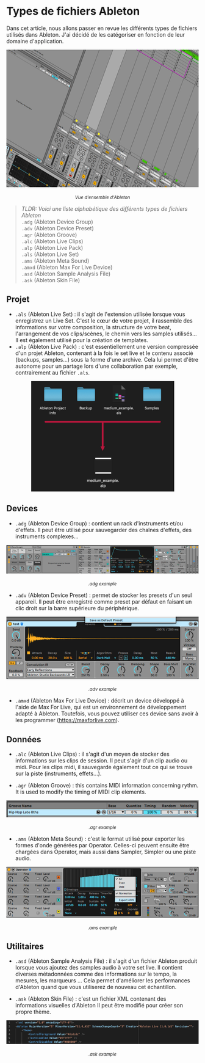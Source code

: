 # Types de fichiers Ableton

Dans cet article, nous allons passer en revue les différents types de fichiers utilisés dans Ableton. J'ai décidé de les catégoriser en fonction de leur domaine d'application.

<div align="center"><img src="assets/0_preview.png" alt="Ableton overview" width="640" height=360><p><small><i>Vue d'ensemble d'Ableton</i></small></p></div>

> *TLDR: Voici une liste alphabétique des différents types de fichiers Ableton*  
`.adg` (Ableton Device Group)  
`.adv` (Ableton Device Preset)  
`.agr` (Ableton Groove)  
`.alc` (Ableton Live Clips)  
`.alp` (Ableton Live Pack)  
`.als` (Ableton Live Set)  
`.ams` (Ableton Meta Sound)  
`.amxd` (Ableton Max For Live Device)  
`.asd` (Ableton Sample Analysis File)  
`.ask` (Ableton Skin File)  

## Projet

- `.als` (Ableton Live Set) : il s'agit de l'extension utilisée lorsque vous enregistrez un Live Set. C'est le cœur de votre projet, il rassemble des informations sur votre composition, la structure de votre beat, l'arrangement de vos clips/scènes, le chemin vers les samples utilisés... Il est également utilisé pour la création de templates. 
- `.alp` (Ableton Live Pack) : c'est essentiellement une version compressée d'un projet Ableton, contenant à la fois le set live et le contenu associé (backups, samples...) sous la forme d'une archive. Cela lui permet d'être autonome pour un partage lors d'une collaboration par exemple, contrairement au fichier `.als`.

<div align="center"><img src="assets/1_alp_als.png" alt=".alp/.als mechanism"></div>

## Devices

- `.adg` (Ableton Device Group) : contient un rack d'instruments et/ou d'effets. Il peut être utilisé pour sauvegarder des chaînes d'effets, des instruments complexes...

<div align="center"><img src="assets/2_adg_example.png" alt=".adg example"><p><small><i>.adg example</i></small></p></div>

- `.adv` (Ableton Device Preset) : permet de stocker les presets d'un seul appareil. Il peut être enregistré comme preset par défaut en faisant un clic droit sur la barre supérieure du périphérique.

<div align="center"><img src="assets/3_adv_example.png" alt=".adv example"><p><small><i>.adv example</i></small></p></div>

- `.amxd` (Ableton Max For Live Device) : décrit un device développé à l'aide de Max For Live, qui est un environnement de développement adapté à Ableton. Toutefois, vous pouvez utiliser ces device sans avoir à les programmer (https://maxforlive.com).

## Données

- `.alc` (Ableton Live Clips) : il s'agit d'un moyen de stocker des informations sur les clips de session. Il peut s'agir d'un clip audio ou midi. Pour les clips midi, il sauvegarde également tout ce qui se trouve sur la piste (instruments, effets...).

- `.agr` (Ableton Groove) : this contains MIDI information concerning rythm. It is used to modify the timing of MIDI clip elements.

<div align="center"><img src="assets/4_agr_example.png" alt=".agr example"><p><small><i>.agr example</i></small></p></div>

- `.ams` (Ableton Meta Sound) : c'est le format utilisé pour exporter les formes d'onde générées par Operator. Celles-ci peuvent ensuite être chargées dans Operator, mais aussi dans Sampler, Simpler ou une piste audio.

<div align="center"><img src="assets/5_ams_example.png" alt=".ams example"><p><small><i>.ams example</i></small></p></div>

## Utilitaires

- `.asd` (Ableton Sample Analysis File) : il s'agit d'un fichier Ableton produit lorsque vous ajoutez des samples audio à votre set live. Il contient diverses métadonnées comme des informations sur le tempo, la mesures, les marqueurs ... Cela permet d'améliorer les performances d'Ableton quand que vous utiliserez de nouveau cet échantillon.

- `.ask` (Ableton Skin File) : c'est un fichier XML contenant des informations visuelles d'Ableton Il peut être modifié pour créer son propre thème.

<div align="center"><img src="assets/6_ask_example.png" alt=".ask example"><p><small><i>.ask example</i></small></p></div>
